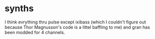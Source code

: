 # synths
I think evrything thru pulse except ixibass (which I couldn't figure out because Thor Magnusson's code is a littel baffling to me) and gran has been modded for 4 channels.
